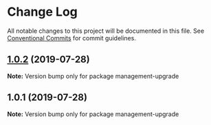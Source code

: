 # Change Log

All notable changes to this project will be documented in this file.
See [Conventional Commits](https://conventionalcommits.org) for commit guidelines.

## [1.0.2](https://github.com/nachiket-p/learning-lerna/compare/v1.0.1...v1.0.2) (2019-07-28)

**Note:** Version bump only for package management-upgrade





## 1.0.1 (2019-07-28)

**Note:** Version bump only for package management-upgrade
